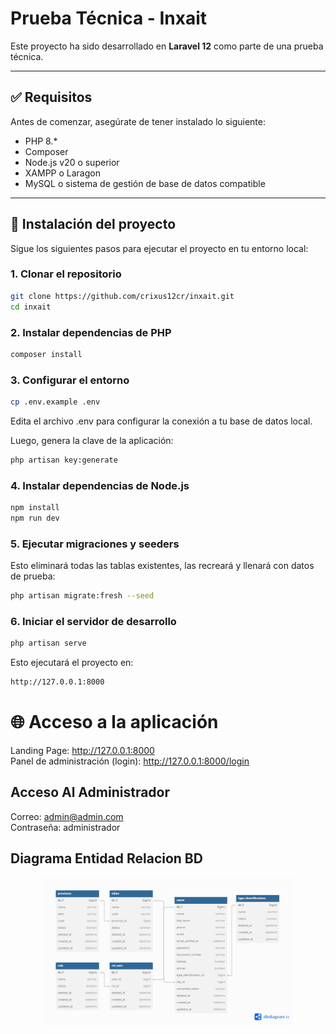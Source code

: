 # Prueba Técnica - Inxait

Este proyecto ha sido desarrollado en **Laravel 12** como parte de una prueba técnica.

---

## ✅ Requisitos

Antes de comenzar, asegúrate de tener instalado lo siguiente:

- PHP 8.\*
- Composer
- Node.js v20 o superior
- XAMPP o Laragon
- MySQL o sistema de gestión de base de datos compatible

---

## 🚀 Instalación del proyecto

Sigue los siguientes pasos para ejecutar el proyecto en tu entorno local:

### 1. Clonar el repositorio

```bash
git clone https://github.com/crixus12cr/inxait.git
cd inxait
```
### 2. Instalar dependencias de PHP
```bash
composer install
```

### 3. Configurar el entorno
```bash
cp .env.example .env
```
Edita el archivo .env para configurar la conexión a tu base de datos local.

Luego, genera la clave de la aplicación:
```bash
php artisan key:generate
```
### 4. Instalar dependencias de Node.js
```bash
npm install
npm run dev
```
### 5. Ejecutar migraciones y seeders
Esto eliminará todas las tablas existentes, las recreará y llenará con datos de prueba:
```bash
php artisan migrate:fresh --seed
```
### 6. Iniciar el servidor de desarrollo
```bash
php artisan serve
```
Esto ejecutará el proyecto en:
```bash
http://127.0.0.1:8000
```

# 🌐 Acceso a la aplicación
Landing Page: http://127.0.0.1:8000
<br>
Panel de administración (login): http://127.0.0.1:8000/login

## Acceso Al Administrador
Correo: admin@admin.com
<br>
Contraseña: administrador

## Diagrama Entidad Relacion BD
<p align="center">
  <img src="readme-images/Base-datos-Cristian-Perdomo.png" alt="Imagen Base De Datos" width="400"/>
</p>
